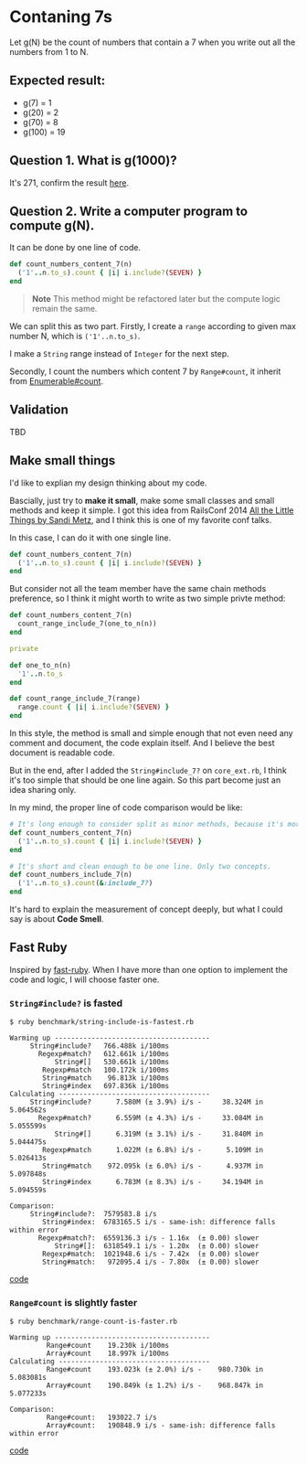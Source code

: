 # Contaning 7s

Let g(N) be the count of numbers that contain a 7 when you write out all the numbers from 1 to N.

## Expected result:
- g(7) = 1
- g(20) = 2
- g(70) = 8
- g(100) = 19

## Question 1. What is g(1000)?
It's 271, confirm the result [here](https://github.com/bater/containing_7s/blob/master/spec/calculator_spec.rb#L9).

## Question 2. Write a computer program to compute g(N).
It can be done by one line of code.
```rb
def count_numbers_content_7(n)
  ('1'..n.to_s).count { |i| i.include?(SEVEN) }
end
```
> **Note**
> This method might be refactored later but the compute logic remain the same.

We can split this as two part. Firstly, I create a `range` according to given max number N, which is `('1'..n.to_s)`.

I make a `String` range instead of `Integer` for the next step.

Secondly, I count the numbers which content 7 by `Range#count`, it inherit from [Enumerable#count](https://ruby-doc.org/core-2.7.1/Enumerable.html#method-i-count).

## Validation
TBD

## Make small things
I'd like to explian my design thinking about my code.

Bascially, just try to **make it small**, make some small classes and small methods and keep it simple. I got this idea from RailsConf 2014 [All the Little Things by Sandi Metz](https://youtu.be/8bZh5LMaSmE), and I think this is one of my favorite conf talks.

In this case, I can do it with one single line.
```rb
def count_numbers_content_7(n)
  ('1'..n.to_s).count { |i| i.include?(SEVEN) }
end
```
But consider not all the team member have the same chain methods preference, so I think it might worth to write as two simple privte method:
```rb
def count_numbers_content_7(n)
  count_range_include_7(one_to_n(n))
end

private

def one_to_n(n)
  '1'..n.to_s
end

def count_range_include_7(range)
  range.count { |i| i.include?(SEVEN) }
end
```
In this style, the method is small and simple enough that not even need any comment and document, the code explain itself. And I believe the best document is readable code.

But in the end, after I added the `String#include_7?` on `core_ext.rb`, I think it's too simple that should be one line again. So this part become just an idea sharing only.

In my mind, the proper line of code comparison would be like:
```rb
# It's long enough to consider split as minor methods, because it's more than two concepts.
def count_numbers_content_7(n)
  ('1'..n.to_s).count { |i| i.include?(SEVEN) }
end

# It's short and clean enough to be one line. Only two concepts.
def count_numbers_include_7(n)
  ('1'..n.to_s).count(&:include_7?)
end
```
It's hard to explain the measurement of concept deeply, but what I could say is about **Code Smell**.

## Fast Ruby
Inspired by [fast-ruby](https://github.com/fastruby/fast-ruby). When I have more than one option to implement the code and logic, I will choose faster one.

### `String#include?` is fasted
```
$ ruby benchmark/string-include-is-fastest.rb

Warming up --------------------------------------
     String#include?   766.488k i/100ms
       Regexp#match?   612.661k i/100ms
           String#[]   530.661k i/100ms
        Regexp#match   100.172k i/100ms
        String#match    96.813k i/100ms
        String#index   697.836k i/100ms
Calculating -------------------------------------
     String#include?      7.580M (± 3.9%) i/s -     38.324M in   5.064562s
       Regexp#match?      6.559M (± 4.3%) i/s -     33.084M in   5.055599s
           String#[]      6.319M (± 3.1%) i/s -     31.840M in   5.044475s
        Regexp#match      1.022M (± 6.8%) i/s -      5.109M in   5.026413s
        String#match    972.095k (± 6.0%) i/s -      4.937M in   5.097848s
        String#index      6.783M (± 8.3%) i/s -     34.194M in   5.094559s

Comparison:
     String#include?:  7579583.8 i/s
        String#index:  6783165.5 i/s - same-ish: difference falls within error
       Regexp#match?:  6559136.3 i/s - 1.16x  (± 0.00) slower
           String#[]:  6318549.1 i/s - 1.20x  (± 0.00) slower
        Regexp#match:  1021948.6 i/s - 7.42x  (± 0.00) slower
        String#match:   972095.4 i/s - 7.80x  (± 0.00) slower
```
[code](benchmark/string-include-is-fastest.rb)

### `Range#count` is slightly faster
```
$ ruby benchmark/range-count-is-faster.rb

Warming up --------------------------------------
         Range#count    19.230k i/100ms
         Array#count    18.997k i/100ms
Calculating -------------------------------------
         Range#count    193.023k (± 2.0%) i/s -    980.730k in   5.083081s
         Array#count    190.849k (± 1.2%) i/s -    968.847k in   5.077233s

Comparison:
         Range#count:   193022.7 i/s
         Array#count:   190848.9 i/s - same-ish: difference falls within error
```
[code](benchmark/range-count-is-faster.rb)